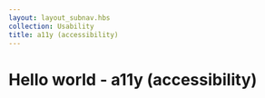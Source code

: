 ```yaml
---
layout: layout_subnav.hbs
collection: Usability
title: a11y (accessibility)
---
```


# Hello world - a11y (accessibility)
